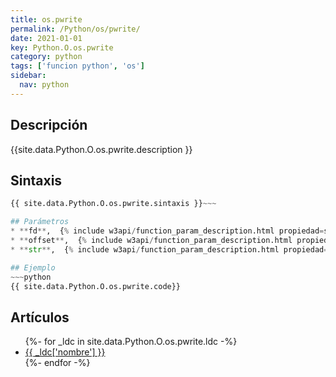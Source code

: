 ```yaml
---
title: os.pwrite
permalink: /Python/os/pwrite/
date: 2021-01-01
key: Python.O.os.pwrite
category: python
tags: ['funcion python', 'os']
sidebar: 
  nav: python
---
```


## Descripción
{{site.data.Python.O.os.pwrite.description }}

## Sintaxis
~~~python
{{ site.data.Python.O.os.pwrite.sintaxis }}~~~

## Parámetros
* **fd**,  {% include w3api/function_param_description.html propiedad=site.data.Python.O.os.pwrite valor="fd" %}
* **offset**,  {% include w3api/function_param_description.html propiedad=site.data.Python.O.os.pwrite valor="offset" %}
* **str**,  {% include w3api/function_param_description.html propiedad=site.data.Python.O.os.pwrite valor="str" %}

## Ejemplo
~~~python
{{ site.data.Python.O.os.pwrite.code}}
~~~

## Artículos
<ul>
{%- for _ldc in site.data.Python.O.os.pwrite.ldc -%}
   <li>
       <a href="{{_ldc['url'] }}">{{ _ldc['nombre'] }}</a>
   </li>
{%- endfor -%}
</ul>
